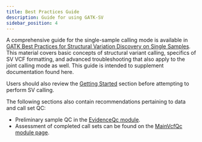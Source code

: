 ```yaml
---
title: Best Practices Guide
description: Guide for using GATK-SV
sidebar_position: 4
---
```


A comprehensive guide for the single-sample calling mode is available in [GATK Best Practices for Structural Variation 
Discovery on Single Samples](https://gatk.broadinstitute.org/hc/en-us/articles/9022653744283-GATK-Best-Practices-for-Structural-Variation-Discovery-on-Single-Samples).
This material covers basic concepts of structural variant calling, specifics of SV VCF formatting, and 
advanced troubleshooting that also apply to the joint calling mode as well. This guide is intended to supplement 
documentation found here.

Users should also review the [Getting Started](/docs/gs/overview) section before attempting to perform SV calling.

The following sections also contain recommendations pertaining to data and call set QC:

- Preliminary sample QC in the [EvidenceQc module](/docs/modules/eqc#preliminary-sample-qc).
- Assessment of completed call sets can be found on the [MainVcfQc module page](/docs/modules/mvqc).
